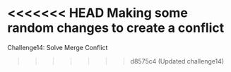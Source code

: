 <<<<<<< HEAD
Making some random changes 
to create a conflict 
=======
Challenge14: Solve Merge Conflict 
>>>>>>> d8575c4 (Updated challenge14)
